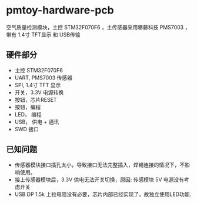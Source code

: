 # pmtoy-hardware-pcb
空气质量检测模块，主控 STM32F070F6 ，主传感器采用攀藤科技 PMS7003 ，带有 1.4寸 TFT显示 和 USB传输

## 硬件部分

+ 主控 STM32F070F6
+ UART, PMS7003 传感器
+ SPI, 1.4寸 TFT 显示
+ 开关，3.3V 电源转换
+ 按钮，芯片RESET 
+ 按钮，编程
+ LED， 编程
+ USB， 供电 + 通讯
+ SWD 接口

## 已知问题

+ 传感器模块接口插孔太小，导致接口无法完整插入，焊锡连接的情况下，不影响使用。
+ 接上传感器模块后，3.3V 供电无法开关切换，原因: 传感模块 5V 电源没有考虑开关
+ USB DP 1.5k 上拉电阻没有必要，芯片内部已经实现了，故独立使用LED功能.